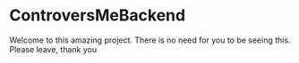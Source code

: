 # ControversMeBackend
Welcome to this amazing project. There is no need for you to be seeing this. Please leave, thank you

